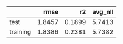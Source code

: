 |          |   rmse |     r2 |   avg_nll |
|:---------|-------:|-------:|----------:|
| test     | 1.8457 | 0.1899 |    5.7413 |
| training | 1.8386 | 0.2381 |    5.7382 |